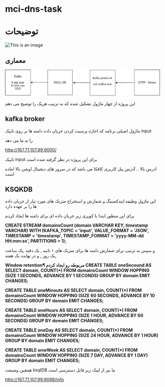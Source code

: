 # mci-dns-task
# توضیحات 
![This is an image](https://upload.wikimedia.org/wikipedia/en/f/f4/Hamrahe_Aval_logo.png)
## معماری 
![This is an image](https://raw.githubusercontent.com/amirmohammadnoori123/mci-dns-task/main/mci-task.drawio.png)

این پروژه از چهار ماژول تشکیل شده که به ترتیب هریک را توضیج می دهم

## kafka broker

ماژول اصیلی برنامه که اجازه پرسیت کردن جریان داده دامنه ها بر روی تاپیک 
input 

را به ما می دهد

http://167.71.107.99:9000/ 

تاپیک input برای این پروژه در نظر گرفته شده است

ادرس بالا .. آدرس پنل کاربری کافکا می باشد که در سرور های دیجیتال اوشن بالا اماده است 

## KSQKDB

این ماژول وظیفه ایندکسینگ  و شمارش  و استخراج متریک های مورد نیاز از جریان داده ها را بر عهده دارد

برای این منظور ابتدا با کویری زیر جریان داده ای برای دامنه ها ایجاد کردم



**CREATE STREAM domainsCount (domain VARCHAR KEY, timestamp VARCHAR)
  WITH (KAFKA_TOPIC = 'input',
        VALUE_FORMAT = 'JSON',
        TIMESTAMP = 'timestamp',
        TIMESTAMP_FORMAT = 'yyyy-MM-dd HH:mm:ss',
        PARTITIONS = 1);**



و سپس به ترتیپ برای شمارش دامنه ها برای متریک های ۱ ثانیه , یک دقیه ,یک ساعت ,یک روز , و  در نهایت یک هفته



**Window retention¶ مربوطه رو ایجاد کردم
CREATE TABLE oneSecound AS 
 SELECT domain, COUNT(*) FROM domainsCount
  WINDOW HOPPING (SIZE 1 SECONDS, ADVANCE BY 1 SECONDS)
  GROUP BY domain
  EMIT CHANGES;**


**CREATE TABLE oneMinouts AS 
 SELECT domain, COUNT(*) FROM domainsCount
  WINDOW HOPPING (SIZE 60 SECONDS, ADVANCE BY 10 SECONDS)
  GROUP BY domain
  EMIT CHANGES;**


**CREATE TABLE oneHours AS 
 SELECT domain, COUNT(*) FROM domainsCount
  WINDOW HOPPING (SIZE 1 HOUR, ADVANCE BY 60 SECONDS)
  GROUP BY domain
  EMIT CHANGES;**


**CREATE TABLE oneDay AS 
 SELECT domain, COUNT(*) FROM domainsCount
  WINDOW HOPPING (SIZE 24 HOUR, ADVANCE BY 1 HOUR)
  GROUP BY domain
  EMIT CHANGES;**


**CREATE TABLE onwWeek AS 
 SELECT domain, COUNT(*) FROM domainsCount
  WINDOW HOPPING (SIZE 7 DAY, ADVANCE BY 1 DAY)
  GROUP BY domain
  EMIT CHANGES;**


همچین وضیعت ksqlDB 
ما نیر از لینک زیر قابل دسترسی است



http://167.71.107.99:8088/info
